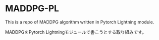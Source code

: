 # MADDPG-PL

This is a repo of MADDPG algorithm written in Pytorch Lightning module.

MADDPGをPytorch Lightningモジュールで書こうとする取り組みです。
